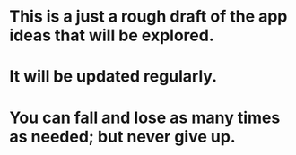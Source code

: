 # This is a just a rough draft of the app ideas that will be explored. 
# It will be updated regularly.
# You can fall and lose as many times as needed; but never give up.
